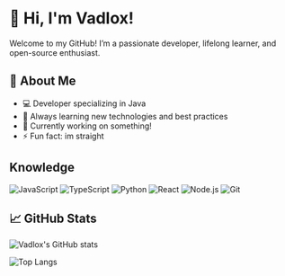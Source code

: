# 👋 Hi, I'm Vadlox!

Welcome to my GitHub! I’m a passionate developer, lifelong learner, and open-source enthusiast.

## 🚀 About Me

- 💻 Developer specializing in Java
- 🌱 Always learning new technologies and best practices
- 🔭 Currently working on something!
- ⚡ Fun fact: im straight
## Knowledge

![JavaScript](https://img.shields.io/badge/-JavaScript-black?style=flat-square&logo=javascript)
![TypeScript](https://img.shields.io/badge/-TypeScript-black?style=flat-square&logo=typescript)
![Python](https://img.shields.io/badge/-Python-black?style=flat-square&logo=python)
![React](https://img.shields.io/badge/-React-black?style=flat-square&logo=react)
![Node.js](https://img.shields.io/badge/-Node.js-black?style=flat-square&logo=node.js)
![Git](https://img.shields.io/badge/-Git-black?style=flat-square&logo=git)

## 📈 GitHub Stats

![Vadlox's GitHub stats](https://github-readme-stats.vercel.app/api?username=Vadlox&show_icons=true&hide_title=true&count_private=true&theme=radical)

![Top Langs](https://github-readme-stats.vercel.app/api/top-langs/?username=Vadlox&layout=compact&theme=radical)
